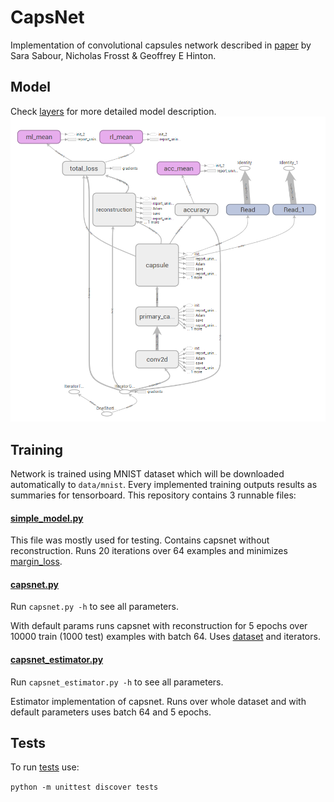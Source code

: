 # CapsNet

Implementation of convolutional capsules network described in [paper](https://arxiv.org/pdf/1710.09829.pdf) by 
Sara Sabour, Nicholas Frosst & Geoffrey E Hinton.

## Model

Check [layers](https://github.com/zx-/CapsNet/blob/master/layers/) for more detailed model description.
![CapsNet](images/graph.PNG)


## Training

Network is trained using MNIST dataset which will be downloaded automatically to `data/mnist`.
Every implemented training outputs results as summaries for tensorboard.
This repository contains 3 runnable files:

#### [simple_model.py](simple_model.py)

This file was mostly used for testing. Contains capsnet without reconstruction. 
Runs 20 iterations over 64 examples and minimizes [margin_loss](https://github.com/zx-/CapsNet/blob/master/loss/loss.py#L13).


#### [capsnet.py](capsnet.py)

Run `capsnet.py -h` to see all parameters.

With default params runs capsnet with reconstruction for 5 epochs over 10000 train (1000 test) 
examples with batch 64. Uses [dataset](blob/master/data/mnist_dataset.py#L23) and iterators.

#### [capsnet_estimator.py](capsnet_estimator.py)

Run `capsnet_estimator.py -h` to see all parameters.

Estimator implementation of capsnet. Runs over whole dataset and with default parameters uses
batch 64 and 5 epochs.


## Tests

To run [tests](tests/) use:

`python -m unittest discover tests`

